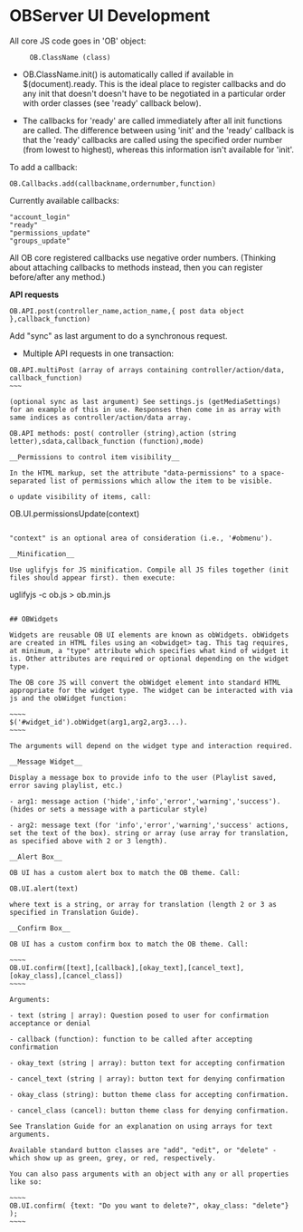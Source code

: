 # OBServer UI Development

All core JS code goes in 'OB' object:

~~~~
     OB.ClassName (class)
~~~~

- OB.ClassName.init() is automatically called if available in $(document).ready. This is the ideal place to register callbacks and do any init that doesn't doesn't have to be negotiated in a particular order with order classes (see 'ready' callback below).

- The callbacks for 'ready' are called immediately after all init functions are called. The difference between using 'init' and the 'ready' callback is that the 'ready' callbacks are called using the specified order number (from lowest to highest), whereas this information isn't available for 'init'.

To add a callback: 

~~~~
OB.Callbacks.add(callbackname,ordernumber,function)
~~~~

Currently available callbacks: 

~~~~
"account_login"
"ready"
"permissions_update"
"groups_update"
~~~~

All OB core registered callbacks use negative order numbers. (Thinking about attaching callbacks to methods instead, then you can register before/after any method.)

__API requests__

~~~~
OB.API.post(controller_name,action_name,{ post data object },callback_function)
~~~~

Add "sync" as last argument to do a synchronous request.

- Multiple API requests in one transaction: 

~~~~
OB.API.multiPost (array of arrays containing controller/action/data, callback_function)
~~~

(optional sync as last argument) See settings.js (getMediaSettings) for an example of this in use. Responses then come in as array with same indices as controller/action/data array.

OB.API methods: post( controller (string),action (string letter),sdata,callback_function (function),mode)

__Permissions to control item visibility__

In the HTML markup, set the attribute "data-­permissions" to a space­ separated list of permissions which allow the item to be visible.

o update visibility of items, call:

~~~~
OB.UI.permissionsUpdate(context)
~~~~

"context" is an optional area of consideration (i.e., '#obmenu').

__Minification__

Use uglifyjs for JS minification. Compile all JS files together (init files should appear first). then execute:

~~~~
uglifyjs -c ob.js > ob.min.js
~~~~~

## OBWidgets

Widgets are reusable OB UI elements are known as obWidgets. obWidgets are created in HTML files using an <obwidget> tag. This tag requires, at minimum, a "type" attribute which specifies what kind of widget it is. Other attributes are required or optional depending on the widget type.

The OB core JS will convert the obWidget element into standard HTML appropriate for the widget type. The widget can be interacted with via js and the obWidget function:

~~~~
$('#widget_id').obWidget(arg1,arg2,arg3...). 
~~~~

The arguments will depend on the widget type and interaction required.

__Message Widget__

Display a message box to provide info to the user (Playlist saved, error saving playlist, etc.)

- arg1: message action ('hide','info','error','warning','success'). (hides or sets a message with a particular style)

- arg2: message text (for 'info','error','warning','success' actions, set the text of the box). string or array (use array for translation, as specified above with 2 or 3 length). 

__Alert Box__

OB UI has a custom alert box to match the OB theme. Call:

OB.UI.alert(text)

where text is a string, or array for translation (length 2 or 3 as specified in Translation Guide). 

__Confirm Box__

OB UI has a custom confirm box to match the OB theme. Call:

~~~~
OB.UI.confirm([text],[callback],[okay_text],[cancel_text],[okay_class],[cancel_class])
~~~~

Arguments:

- text (string | array): Question posed to user for confirmation acceptance or denial

- callback (function): function to be called after accepting confirmation

- okay_text (string | array): button text for accepting confirmation

- cancel_text (string | array): button text for denying confirmation

- okay_class (string): button theme class for accepting confirmation.

- cancel_class (cancel): button theme class for denying confirmation.

See Translation Guide for an explanation on using arrays for text arguments.

Available standard button classes are "add", "edit", or "delete" - which show up as green, grey, or red, respectively.

You can also pass arguments with an object with any or all properties like so:

~~~~
OB.UI.confirm( {text: "Do you want to delete?", okay_class: "delete"} );
~~~~






